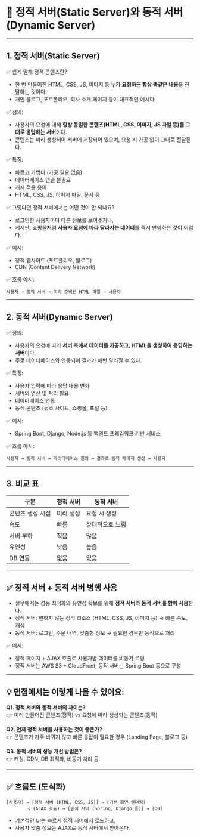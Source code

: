 # 📌 정적 서버(Static Server)와 동적 서버(Dynamic Server)

---

## 1. 정적 서버(Static Server)

✅ 쉽게 말해 정적 콘텐츠란?
- 한 번 만들어진 HTML, CSS, JS, 이미지 등 **누가 요청하든 항상 똑같은 내용**을 전달하는 것이다.
- 개인 블로그, 포트폴리오, 회사 소개 페이지 등이 대표적인 예시다.

✅ 정의:
- 사용자의 요청에 대해 **항상 동일한 콘텐츠(HTML, CSS, 이미지, JS 파일 등)를 그대로 응답하는 서버**이다.
- 콘텐츠는 미리 생성되어 서버에 저장되어 있으며, 요청 시 가공 없이 그대로 전달된다.

✅ 특징:
- 빠르고 가볍다 (가공 필요 없음)
- 데이터베이스 연결 불필요
- 캐시 적용 용이
- HTML, CSS, JS, 이미지 파일, 문서 등

✅ 그렇다면 정적 서버에서는 어떤 것이 안 되나요?
- 로그인한 사용자마다 다른 정보를 보여주거나,
- 게시판, 쇼핑몰처럼 **사용자 요청에 따라 달라지는 데이터**를 즉시 반영하는 것이 어렵다.

✅ 예시:
- 정적 웹사이트 (포트폴리오, 블로그)
- CDN (Content Delivery Network)

✅ 흐름 예시:
```
사용자 → 정적 서버 → 미리 준비된 HTML 파일 → 사용자
```

---

## 2. 동적 서버(Dynamic Server)

✅ 정의:
- 사용자의 요청에 따라 **서버 측에서 데이터를 가공하고, HTML을 생성하여 응답하는 서버**이다.
- 주로 데이터베이스와 연동되어 결과가 매번 달라질 수 있다.

✅ 특징:
- 사용자 입력에 따라 응답 내용 변화
- 서버의 연산 및 처리 필요
- 데이터베이스 연동
- 동적 콘텐츠 (뉴스 사이트, 쇼핑몰, 포털 등)

✅ 예시:
- Spring Boot, Django, Node.js 등 백엔드 프레임워크 기반 서비스

✅ 흐름 예시:
```
사용자 → 동적 서버 → 데이터베이스 질의 → 결과로 동적 페이지 생성 → 사용자
```

---

## 3. 비교 표

| 구분 | 정적 서버 | 동적 서버 |
|------|-----------|-----------|
| 콘텐츠 생성 시점 | 미리 생성 | 요청 시 생성 |
| 속도 | 빠름 | 상대적으로 느림 |
| 서버 부하 | 적음 | 많음 |
| 유연성 | 낮음 | 높음 |
| DB 연동 | 없음 | 있음 |

---

## ✅ 정적 서버 + 동적 서버 병행 사용

- 실무에서는 성능 최적화와 유연성 확보를 위해 **정적 서버와 동적 서버를 함께 사용**한다.
- 정적 서버: 변하지 않는 정적 리소스 (HTML, CSS, JS, 이미지 등) → 빠른 속도, 캐싱
- 동적 서버: 로그인, 주문 내역, 맞춤형 정보 → 필요한 경우만 동적으로 처리

✅ 예시:
- 정적 페이지 + AJAX 호출로 사용자별 데이터를 비동기 로딩
- 정적 서버는 AWS S3 + CloudFront, 동적 서버는 Spring Boot 등으로 구성

---

## 💡 면접에서는 이렇게 나올 수 있어요:

**Q1. 정적 서버와 동적 서버의 차이는?**  
👉 미리 만들어진 콘텐츠(정적) vs 요청에 따라 생성되는 콘텐츠(동적)

**Q2. 언제 정적 서버를 사용하는 것이 좋은가?**  
👉 콘텐츠가 자주 바뀌지 않고 빠른 응답이 필요한 경우 (Landing Page, 블로그 등)

**Q3. 동적 서버의 성능 개선 방법은?**  
👉 캐싱, CDN, DB 최적화, 비동기 처리 등

---

## ✅ 흐름도 (도식화)

```
[사용자] → [정적 서버 (HTML, CSS, JS)] → (기본 화면 렌더링)
        ↘ (AJAX 호출) → [동적 서버 (Spring, Django 등)] → [DB]
```
- 기본적인 UI는 빠르게 정적 서버에서 로드하고,
- 사용자 맞춤 정보는 AJAX로 동적 서버에서 받아온다.